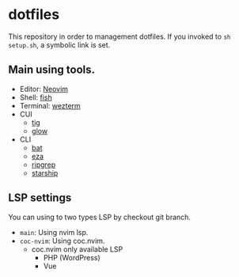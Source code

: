 # dotfiles

This repository in order to management dotfiles.
If you invoked to `sh setup.sh`, a symbolic link is set.

## Main using tools.

- Editor: [Neovim](https://github.com/neovim/neovim)
- Shell: [fish](https://github.com/fish-shell/fish-shell)
- Terminal: [wezterm](https://github.com/wez/wezterm)
- CUI
    - [tig](https://github.com/jonas/tig)
    - [glow](https://github.com/charmbracelet/glow)
- CLI
    - [bat](https://github.com/sharkdp/bat)
    - [eza](https://github.com/eza-community/eza)
    - [ripgrep](https://github.com/BurntSushi/ripgrep)
    - [starship](https://github.com/starship/starship)

## LSP settings

You can using to two types LSP by checkout git branch.

- `main`: Using nvim lsp.
- `coc-nvim`: Using coc.nvim.
    - coc.nvim only available LSP
        - PHP (WordPress)
        - Vue
